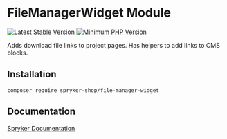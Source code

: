 # FileManagerWidget Module
[![Latest Stable Version](https://poser.pugx.org/spryker-shop/file-manager-widget/v/stable.svg)](https://packagist.org/packages/spryker-shop/file-manager-widget)
[![Minimum PHP Version](https://img.shields.io/badge/php-%3E%3D%208.3-8892BF.svg)](https://php.net/)

Adds download file links to project pages. Has helpers to add links to CMS blocks.

## Installation

```
composer require spryker-shop/file-manager-widget
```

## Documentation

[Spryker Documentation](https://docs.spryker.com)
